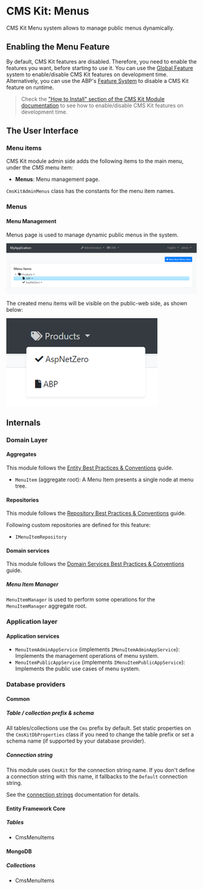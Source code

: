 # CMS Kit: Menus

CMS Kit Menu system allows to manage public menus dynamically.

## Enabling the Menu Feature

By default, CMS Kit features are disabled. Therefore, you need to enable the features you want, before starting to use it. You can use the [Global Feature](../../framework/infrastructure/global-features.md) system to enable/disable CMS Kit features on development time. Alternatively, you can use the ABP's [Feature System](../../framework/infrastructure/features.md) to disable a CMS Kit feature on runtime.

> Check the ["How to Install" section of the CMS Kit Module documentation](index.md#how-to-install) to see how to enable/disable CMS Kit features on development time.

## The User Interface

### Menu items

CMS Kit module admin side adds the following items to the main menu, under the *CMS* menu item:

* **Menus**: Menu management page.

`CmsKitAdminMenus` class has the constants for the menu item names.

### Menus

#### Menu Management

Menus page is used to manage dynamic public menus in the system.

![cms-kit-menus-page](../../images/cmskit-module-menus-page.png)

The created menu items will be visible on the public-web side, as shown below:

![cms-kit-public-menus](../../images//cmskit-module-menus-public.png)

## Internals

### Domain Layer

#### Aggregates

This module follows the [Entity Best Practices & Conventions](../../framework/architecture/best-practices/entities.md) guide.

- `MenuItem` (aggregate root): A Menu Item presents a single node at menu tree.

#### Repositories

This module follows the [Repository Best Practices & Conventions](../../framework/architecture/best-practices/repositories.md) guide.

Following custom repositories are defined for this feature:

- `IMenuItemRepository`

#### Domain services

This module follows the [Domain Services Best Practices & Conventions](../../framework/architecture/best-practices/domain-services.md) guide.

##### Menu Item Manager

`MenuItemManager` is used to perform some operations for the `MenuItemManager` aggregate root.

### Application layer

#### Application services

- `MenuItemAdminAppService` (implements `IMenuItemAdminAppService`): Implements the management operations of menu system.
- `MenuItemPublicAppService` (implements `IMenuItemPublicAppService`): Implements the public use cases of menu system.

### Database providers

#### Common

##### Table / collection prefix & schema

All tables/collections use the `Cms` prefix by default. Set static properties on the `CmsKitDbProperties` class if you need to change the table prefix or set a schema name (if supported by your database provider).

##### Connection string

This module uses `CmsKit` for the connection string name. If you don't define a connection string with this name, it fallbacks to the `Default` connection string.

See the [connection strings](../../framework/fundamentals/connection-strings.md) documentation for details.

#### Entity Framework Core

##### Tables

- CmsMenuItems

#### MongoDB

##### Collections

- CmsMenuItems
